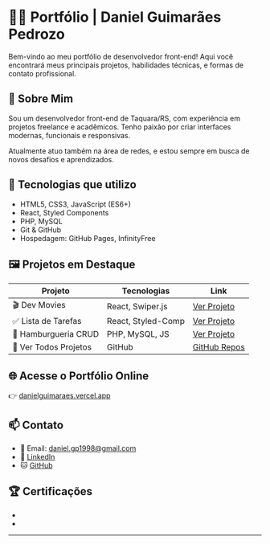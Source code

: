 # 👨‍💻 Portfólio | Daniel Guimarães Pedrozo

Bem-vindo ao meu portfólio de desenvolvedor front-end! Aqui você encontrará meus principais projetos, habilidades técnicas, e formas de contato profissional.

## 🧩 Sobre Mim

Sou um desenvolvedor front-end de Taquara/RS, com experiência em projetos freelance e acadêmicos. Tenho paixão por criar interfaces modernas, funcionais e responsivas.

Atualmente atuo também na área de redes, e estou sempre em busca de novos desafios e aprendizados.

## 🚀 Tecnologias que utilizo

- HTML5, CSS3, JavaScript (ES6+)
- React, Styled Components
- PHP, MySQL
- Git & GitHub
- Hospedagem: GitHub Pages, InfinityFree

## 🖼️ Projetos em Destaque

| Projeto               | Tecnologias        | Link                                                                 |
|-----------------------|--------------------|----------------------------------------------------------------------|
| 🎬 Dev Movies         | React, Swiper.js   | [Ver Projeto](https://leinadgp.github.io/projeto_dev_movie/)         |
| ✅ Lista de Tarefas   | React, Styled-Comp | [Ver Projeto](https://leinadgp.github.io/Lista_Tarefas/)           |
| 🍔 Hamburgueria CRUD  | PHP, MySQL, JS     | [Ver Projeto](https://danielguimaraes.infinityfree.me)              |
| 💼 Ver Todos Projetos | GitHub             | [GitHub Repos](https://github.com/leinadgp?tab=repositories)        |

## 🌐 Acesse o Portfólio Online

👉 [danielguimaraes.vercel.app](https://leinadgp.github.io/projeto_dev_movie/)

## 📫 Contato

- 📧 Email: daniel.gp1998@gmail.com
- 💼 [LinkedIn](https://linkedin.com/in/danielguimaraespedrozo)
- 🐱 [GitHub](https://github.com/leinadgp)

## 🏆 Certificações

- 
- 

---

